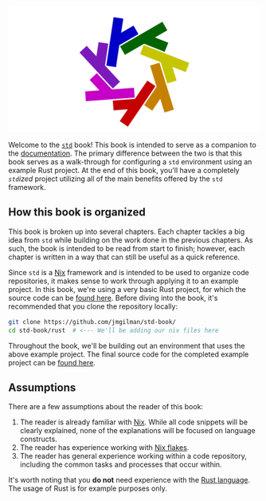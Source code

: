 ![std logo](images/logo.png)

Welcome to the [`std`][std] book! This book is intended to serve as a companion
to the [documentation][std-docs]. The primary difference between the two is that
this book serves as a walk-through for configuring a `std` environment using an
example Rust project. At the end of this book, you'll have a completely
_`std`ized_ project utilizing all of the main benefits offered by the `std`
framework.

## How this book is organized

This book is broken up into several chapters. Each chapter tackles a big idea
from `std` while building on the work done in the previous chapters. As such,
the book is intended to be read from start to finish; however, each chapter is
written in a way that can still be useful as a quick reference.

Since `std` is a [Nix] framework and is intended to be used to organize code
repositories, it makes sense to work through applying it to an example project.
In this book, we're using a very basic Rust project, for which the source code
can be [found here][prj-src]. Before diving into the book, it's recommended that
you clone the repository locally:

```bash
git clone https://github.com/jmgilman/std-book/
cd std-book/rust  # <--- We'll be adding our nix files here
```

Throughout the book, we'll be building out an environment that uses the above
example project. The final source code for the completed example project can be
[found here][src].

## Assumptions

There are a few assumptions about the reader of this book:

1. The reader is already familiar with [Nix]. While all code snippets will be
   clearly explained, none of the explanations will be focused on language
   constructs.
2. The reader has experience working with [Nix flakes][nix-flakes].
3. The reader has general experience working within a code repository, including
   the common tasks and processes that occur within.

It's worth noting that you **do not** need experience with the [Rust
language][rust]. The usage of Rust is for example purposes only.

[nix]: https://nixos.org
[nix-flakes]: https://nixos.wiki/wiki/Flakes
[prj-src]: https://github.com/jmgilman/std-book/tree/master/rust
[rust]: https://www.rust-lang.org
[src]: https://github.com/jmgilman/std-book-example
[std]: https://github.com/divnix/std
[std-docs]: https://divnix.github.io/std/
